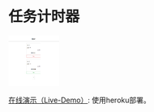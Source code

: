 # 任务计时器

<img src="/assets/preview.png" width="100" height="100">

[在线演示（Live-Demo）](https://timer-tracking-app.herokuapp.com/): 使用heroku部署。

